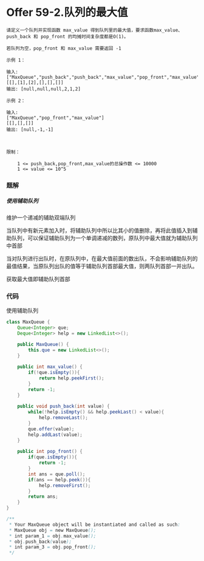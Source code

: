 # Offer 59-2.队列的最大值

```
请定义一个队列并实现函数 max_value 得到队列里的最大值，要求函数max_value、push_back 和 pop_front 的均摊时间复杂度都是O(1)。

若队列为空，pop_front 和 max_value 需要返回 -1

示例 1：

输入: 
["MaxQueue","push_back","push_back","max_value","pop_front","max_value"]
[[],[1],[2],[],[],[]]
输出: [null,null,null,2,1,2]

示例 2：

输入: 
["MaxQueue","pop_front","max_value"]
[[],[],[]]
输出: [null,-1,-1]

 

限制：

    1 <= push_back,pop_front,max_value的总操作数 <= 10000
    1 <= value <= 10^5
```

### 题解

##### 使用辅助队列

维护一个递减的辅助双端队列

当队列中有新元素加入时，将辅助队列中所以比其小的值删除，再将此值插入到辅助队列，可以保证辅助队列为一个单调递减的数列，原队列中最大值就为辅助队列中首部

当对队列进行出队时，在原队列中，在最大值前面的数出队，不会影响辅助队列的最值结果，当原队列出队的值等于辅助队列首部最大值，则两队列首部一并出队。

获取最大值即辅助队列首部

### 代码

使用辅助队列

```java
class MaxQueue {
    Queue<Integer> que;
    Deque<Integer> help = new LinkedList<>();

    public MaxQueue() {
        this.que = new LinkedList<>();
    }
    
    public int max_value() {
        if(!que.isEmpty()){
            return help.peekFirst();
        }
        return -1;
    }
    
    public void push_back(int value) {
        while(!help.isEmpty() && help.peekLast() < value){
            help.removeLast();
        }
        que.offer(value);
        help.addLast(value);
    }
    
    public int pop_front() {
        if(que.isEmpty()){
            return -1;
        }
        int ans = que.poll();
        if(ans == help.peek()){
            help.removeFirst();
        }
        return ans;
    }
}

/**
 * Your MaxQueue object will be instantiated and called as such:
 * MaxQueue obj = new MaxQueue();
 * int param_1 = obj.max_value();
 * obj.push_back(value);
 * int param_3 = obj.pop_front();
 */
```

